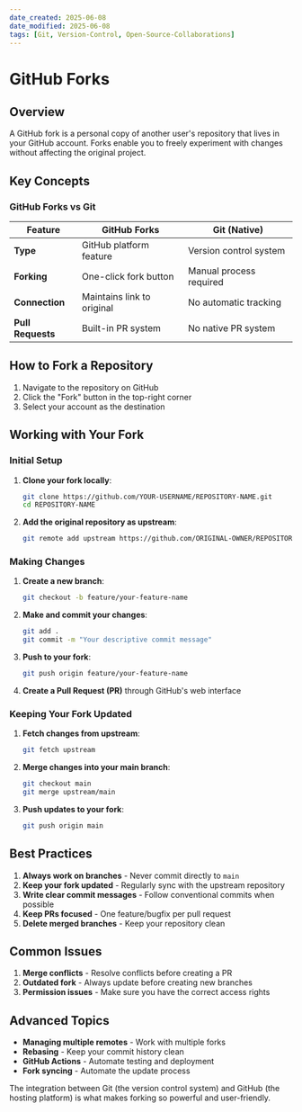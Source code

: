```yaml
---
date_created: 2025-06-08
date_modified: 2025-06-08
tags: [Git, Version-Control, Open-Source-Collaborations]
---
```


# GitHub Forks

## Overview

A GitHub fork is a personal copy of another user's repository that lives in your GitHub account. Forks enable you to freely experiment with changes without affecting the original project.

## Key Concepts

### GitHub Forks vs Git

| Feature | GitHub Forks | Git (Native) |
|---------|-------------|-------------|
| **Type** | GitHub platform feature | Version control system |
| **Forking** | One-click fork button | Manual process required |
| **Connection** | Maintains link to original | No automatic tracking |
| **Pull Requests** | Built-in PR system | No native PR system |

## How to Fork a Repository

1. Navigate to the repository on GitHub
2. Click the "Fork" button in the top-right corner
3. Select your account as the destination

## Working with Your Fork

### Initial Setup

1. **Clone your fork locally**:
   ```bash
   git clone https://github.com/YOUR-USERNAME/REPOSITORY-NAME.git
   cd REPOSITORY-NAME
   ```

2. **Add the original repository as upstream**:
   ```bash
   git remote add upstream https://github.com/ORIGINAL-OWNER/REPOSITORY-NAME.git
   ```

### Making Changes

1. **Create a new branch**:
   ```bash
   git checkout -b feature/your-feature-name
   ```

2. **Make and commit your changes**:
   ```bash
   git add .
   git commit -m "Your descriptive commit message"
   ```

3. **Push to your fork**:
   ```bash
   git push origin feature/your-feature-name
   ```

4. **Create a Pull Request (PR)** through GitHub's web interface

### Keeping Your Fork Updated

1. **Fetch changes from upstream**:
   ```bash
   git fetch upstream
   ```

2. **Merge changes into your main branch**:
   ```bash
   git checkout main
   git merge upstream/main
   ```

3. **Push updates to your fork**:
   ```bash
   git push origin main
   ```

## Best Practices

1. **Always work on branches** - Never commit directly to `main`
2. **Keep your fork updated** - Regularly sync with the upstream repository
3. **Write clear commit messages** - Follow conventional commits when possible
4. **Keep PRs focused** - One feature/bugfix per pull request
5. **Delete merged branches** - Keep your repository clean

## Common Issues

1. **Merge conflicts** - Resolve conflicts before creating a PR
2. **Outdated fork** - Always update before creating new branches
3. **Permission issues** - Make sure you have the correct access rights

## Advanced Topics

- **Managing multiple remotes** - Work with multiple forks
- **Rebasing** - Keep your commit history clean
- **GitHub Actions** - Automate testing and deployment
- **Fork syncing** - Automate the update process

The integration between Git (the version control system) and GitHub (the hosting platform) is what makes forking so powerful and user-friendly.